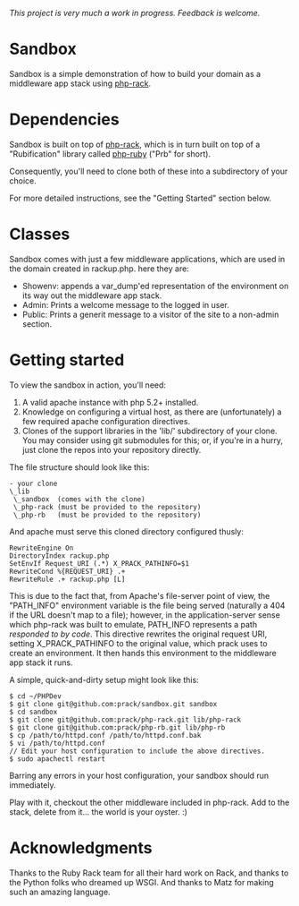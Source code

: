 _This project is very much a work in progress. Feedback is welcome._

Sandbox
=======

Sandbox is a simple demonstration of how to build your domain as a middleware app
stack using [php-rack](http://github.com/prack/php-rack).


Dependencies
============

Sandbox is built on top of [php-rack](http://github.com/prack/php-rack), which
is in turn built on top of a "Rubification" library called 
[php-ruby](http://github.com/prack/php-rb "Prb Homepage") ("Prb" for short).

Consequently, you'll need to clone both of these into a subdirectory of your choice.

For more detailed instructions, see the "Getting Started" section below.


Classes
=======

Sandbox comes with just a few middleware applications, which are used in the domain
created in rackup.php. here they are:

* Showenv: appends a var_dump'ed representation of the environment on its way
  out the middleware app stack.
* Admin: Prints a welcome message to the logged in user.
* Public: Prints a generit message to a visitor of the site to a non-admin section.


Getting started
===============

To view the sandbox in action, you'll need:

1. A valid apache instance with php 5.2+ installed.
2. Knowledge on configuring a virtual host, as there are (unfortunately) a few required
   apache configuration directives.
3. Clones of the support libraries in the 'lib/' subdirectory of your clone.
   You may consider using git submodules for this; or, if you're in a hurry, just clone
   the repos into your repository directly.

The file structure should look like this:

	- your clone
	\_lib
	 \_sandbox  (comes with the clone)
	 \_php-rack (must be provided to the repository)
	 \_php-rb   (must be provided to the repository)

And apache must serve this cloned directory configured thusly:

	RewriteEngine On
	DirectoryIndex rackup.php
	SetEnvIf Request_URI (.*) X_PRACK_PATHINFO=$1
	RewriteCond %{REQUEST_URI} .+
	RewriteRule .+ rackup.php [L]

This is due to the fact that, from Apache's file-server point of view, the "PATH\_INFO"
environment variable is the file being served (naturally a 404 if the URL doesn't map to a file);
however, in the application-server sense which php-rack was built to emulate, PATH\_INFO
represents a path _responded to by code_. This directive rewrites the original
request URI, setting X\_PRACK_PATHINFO to the original value, which prack uses to create
an environment. It then hands this environment to the middleware app stack it runs.

A simple, quick-and-dirty setup might look like this:

	$ cd ~/PHPDev
	$ git clone git@github.com:prack/sandbox.git sandbox
	$ cd sandbox
	$ git clone git@github.com:prack/php-rack.git lib/php-rack
	$ git clone git@github.com:prack/php-rb.git lib/php-rb
	$ cp /path/to/httpd.conf /path/to/httpd.conf.bak
	$ vi /path/to/httpd.conf
	// Edit your host configuration to include the above directives.
	$ sudo apachectl restart

Barring any errors in your host configuration, your sandbox should run immediately.

Play with it, checkout the other middleware included in php-rack. Add to the stack, delete
from it... the world is your oyster. :)


Acknowledgments
===============

Thanks to the Ruby Rack team for all their hard work on Rack, and thanks to the Python folks
who dreamed up WSGI. And thanks to Matz for making such an amazing language.
